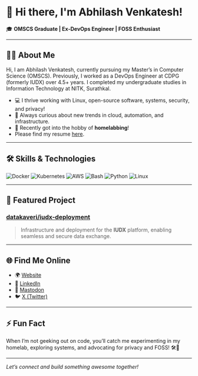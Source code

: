 # 👋 Hi there, I'm Abhilash Venkatesh!

🎓 **OMSCS Graduate | Ex-DevOps Engineer | FOSS Enthusiast**

---

## 👨‍💻 About Me

Hi, I am Abhilash Venkatesh, currently pursuing my Master’s in Computer Science (OMSCS). Previously, I worked as a DevOps Engineer at CDPG (formerly IUDX) over 4.5+ years. I completed my undergraduate studies in Information Technology at NITK, Surathkal.

- 💻 I thrive working with Linux, open-source software, systems, security, and privacy!
- 🚀 Always curious about new trends in cloud, automation, and infrastructure.
- 🏡 Recently got into the hobby of **homelabbing**!
- Please find my resume [here](https://raw.githubusercontent.com/abhi4578/Resume/refs/heads/main/Resume.pdf).
---

## 🛠️ Skills & Technologies

![Docker](https://img.shields.io/badge/-Docker-blue?style=flat-square&logo=docker)
![Kubernetes](https://img.shields.io/badge/-Kubernetes-326ce5?style=flat-square&logo=kubernetes)
![AWS](https://img.shields.io/badge/-AWS-232f3e?style=flat-square&logo=amazon-aws)
![Bash](https://img.shields.io/badge/-Bash-4eaa25?style=flat-square&logo=gnu-bash)
![Python](https://img.shields.io/badge/-Python-3776ab?style=flat-square&logo=python)
![Linux](https://img.shields.io/badge/-Linux-fcc624?style=flat-square&logo=linux)

---

## 🌟 Featured Project

### [datakaveri/iudx-deployment](https://github.com/datakaveri/iudx-deployment)
> Infrastructure and deployment for the **IUDX** platform, enabling seamless and secure data exchange.

---

## 🌐 Find Me Online

- 🌍 [Website](https://abhi4578.github.io/)
- 💼 [LinkedIn](https://www.linkedin.com/in/abhi5782-/)
- 🐘 [Mastodon](https://noc.social/@urnbhai)
- 🐦 [X (Twitter)](https://x.com/Abhi00434)

---

## ⚡ Fun Fact

When I’m not geeking out on code, you’ll catch me experimenting in my homelab, exploring systems, and advocating for privacy and FOSS! 🛠️🐧

---

*Let’s connect and build something awesome together!*
